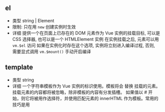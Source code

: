 ## el

- 类型 string | Element
- 限制: 只在用 `new` 创建实例时生效
- 详细
  提供一个在页面上已存在的 DOM 元素作为 Vue 实例的挂载目标, 可以是 CSS 选择器, 也可以是一个 HTMLElement 实例
  在实例挂载之后, 元素可以用 `vm.$el` 访问
  如果在实例化时存在这个选项, 实例将立刻进入编译过程, 否则, 需要显式调用 `vm.$mount()` 手动开启编译

## template

- 类型 string
- 详细
  一个字符串模板作为 Vue 实例的标识使用。模板将会 替换 挂载的元素。挂载元素的内容都将被忽略，除非模板的内容有分发插槽。
  如果值以 # 开始，则它将被用作选择符，并使用匹配元素的 innerHTML 作为模板。常用的技巧是用 <script type="x-template"> 包含模板。

## render

- 类型 (createElement: () => VNode) => VNode
- 详细
  字符串模板的代替方案，允许你发挥 JavaScript 最大的编程能力。该渲染函数接收一个 createElement 方法作为第一个参数用来创建 VNode。
  如果组件是一个函数组件，渲染函数还会接收一个额外的 context 参数，为没有实例的函数组件提供上下文信息。

## renderError

- 类型 (createElement: () => VNode, error: Error) => VNode
- 详细:
  **只在开发者环境下工作。**
  当 render 函数遭遇错误时，提供另外一种渲染输出。其错误将会作为第二个参数传递到 renderError。这个功能配合 hot-reload 非常实用。
- 示例

  ```js
  new Vue({
    render(h) {
      throw new Error('oops')
    },
    renderError(h, err) {
      return h('pre', { style: { color: 'red' } }, err.stack)
    }
  }).$mount('#app')
  ```
